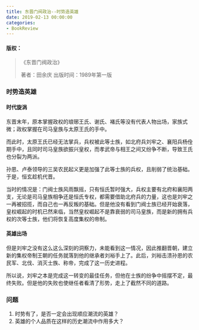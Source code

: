 ```yaml
---
title: 东晋门阀政治--时势造英雄
date: 2019-02-13 00:00:00
categories:
- BookReview
---
```

#### 版权：

> 《东晋门阀政治》
>
> 著者：田余庆
> 出版时间：1989年第一版

### 时势造英雄

#### 时代旋涡

东晋末年，原本掌握政权的琅琊王氏、谢氏、褚氏等没有代表人物出场，家族式微；政权掌握在司马皇族与太原王氏的手中。  

而此时，太原王氏已经无法掌兵，兵权被此等士族，如北府兵刘牢之、襄阳兵杨佺期手中，且同时司马皇族欲振兴皇权，而孝武帝与相王之间又纷争不断，导致王氏也分裂为两派。  

孙恩、卢泰领导的三吴农民起义更是加强了此等士族的兵权，且削弱了统治基础。于是，恒玄趁机代晋。  

当时的情况是：门阀士族风雨飘摇，只有恒氏暂时强大，兵权主要有北府和襄阳两支，无论是司马皇族相争还是恒氏专权，都需要借助北府兵的力量，这也是刘牢之一再被招揽，而自己也一再反叛的基础。但是他没有看到门阀士族已经开始衰落，皇权崛起的时机已然来临，当然皇权崛起不是靠衰弱的司马皇族，而是新的拥有兵权的次等士族，他们将恢复高度集权的帝制。  

#### 英雄出场
但是刘牢之没有这么这么深刻的洞察力，未能看到这一情况，因此推翻晋朝，建立新的集权帝制王朝的任务就落到他的继承者刘裕手上了。此后，刘裕击溃孙恩的农民军、北伐、消灭士族、称帝，完成了这一历史进程。  

所以说，刘牢之本是完成这一转变的最佳任务，但他在士族的纷争中摇摆不定，最终失败。但是他的失败也使继任者看清了形势，走上了截然不同的道路。

### 问题
1. 时势有了，是否一定会出现顺应潮流的英雄？
2. 英雄的个人品质在这样的历史潮流中作用多大？

